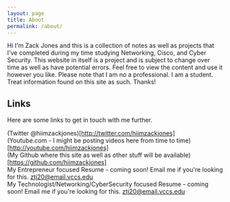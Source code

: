 ```yaml
---
layout: page
title: About
permalink: /about/
---
```


Hi I'm Zack Jones and this is a collection of notes as well as projects that I've completed during my time studying Networking, Cisco, and Cyber Security. This website in itself is a project and is subject to change over time as well as have potential errors. Feel free to view the content and use it however you like. Please note that I am no a professional. I am a student. Treat information found on this site as such. Thanks!

## Links
Here are some links to get in touch with me further. 

(Twitter @hiimzackjones)[http://twitter.com/hiimzackjones]  
(Youtube.com - I might be posting videos here from time to time)[http://youtube.com/hiimzackjones]  
(My Github where this site as well as other stuff will be available)[https://github.com/hiimzackjones]  
My Entrepreneur focused Resume - coming soon! Email me if you're looking for this. ztj20@email.vccs.edu  
My Technologist/Networking/CyberSecurity focused Resume - coming soon! Email me if you're looking for this. ztj20@email.vccs.edu  
